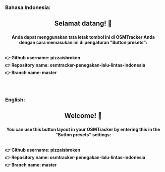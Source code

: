 <h3 align="Left">Bahasa Indonesia:</h3>

###

<h2 align="center">Selamat datang! 👋</h2>

###

<h4 align="center">Anda dapat menggunakan tata letak tombol ini di OSMTracker Anda <br> dengan cara memasukan ini di pengaturan "Button presets": <br><br> <p align="left">👉 Github username: pizzaisbroken <br> 👉 Repository name: osmtracker-penegakan-lalu-lintas-indonesia <br> 👉 Branch name: master</p></h4>

###

<br>

###

<h3 align="Left">English:</h3>

###

<h2 align="center">Welcome! 👋</h2>

###

<h4 align="center">You can use this button layout in your OSMTracker by entering this in the "Button presets" settings: <br><br> <p align="left">👉 Github username: pizzaisbroken <br> 👉 Repository name: osmtracker-penegakan-lalu-lintas-indonesia <br> 👉 Branch name: master</p></h4>

###
